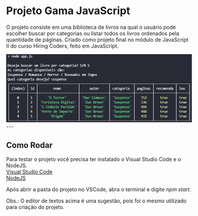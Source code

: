 # Projeto Gama JavaScript

O projeto consiste em uma biblioteca de livros na qual o usuário pode escolher buscar por categorias ou listar todos os livros ordenados pela quantidade de páginas.
Criado como projeto final no módulo de JavaScript II do curso Hiring Coders, feito em JavaScript. 

<img src="https://github.com/dirlep/projeto-gama-javascript-ii/blob/main/image.PNG"/>
---

## Como Rodar 

Para testar o projeto você precisa ter instalado o Visual Studio Code e o NodeJS.<br>
[Visual Studio Code](https://code.visualstudio.com/)<br>
[NodeJS](https://nodejs.org/en/download/)

Após abrir a pasta do projeto no VSCode, abra o terminal e digite *npm start*. 

Obs.: O editor de textos acima é uma sugestão, pois foi o mesmo utilizado para criação do projeto. 
